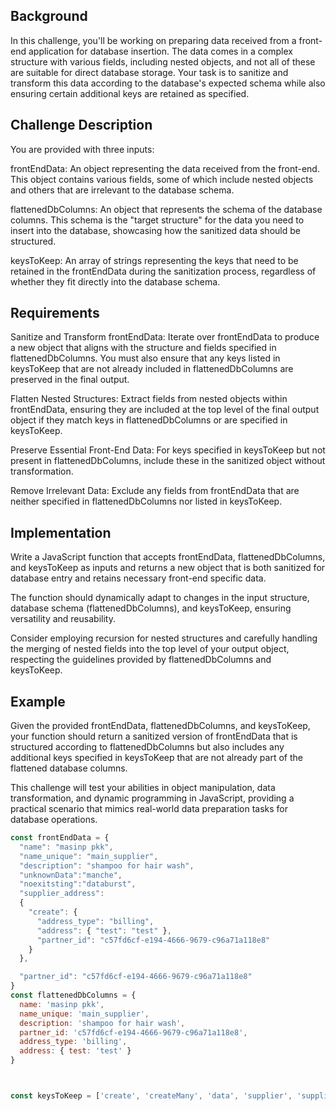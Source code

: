 ## Background
In this challenge, you'll be working on preparing data received from a front-end application for database insertion. The data comes in a complex structure with various fields, including nested objects, and not all of these are suitable for direct database storage. Your task is to sanitize and transform this data according to the database's expected schema while also ensuring certain additional keys are retained as specified.

## Challenge Description
You are provided with three inputs:

frontEndData: An object representing the data received from the front-end. This object contains various fields, some of which include nested objects and others that are irrelevant to the database schema.

flattenedDbColumns: An object that represents the schema of the database columns. This schema is the "target structure" for the data you need to insert into the database, showcasing how the sanitized data should be structured.

keysToKeep: An array of strings representing the keys that need to be retained in the frontEndData during the sanitization process, regardless of whether they fit directly into the database schema.

## Requirements
Sanitize and Transform frontEndData: Iterate over frontEndData to produce a new object that aligns with the structure and fields specified in flattenedDbColumns. You must also ensure that any keys listed in keysToKeep that are not already included in flattenedDbColumns are preserved in the final output.

Flatten Nested Structures: Extract fields from nested objects within frontEndData, ensuring they are included at the top level of the final output object if they match keys in flattenedDbColumns or are specified in keysToKeep.

Preserve Essential Front-End Data: For keys specified in keysToKeep but not present in flattenedDbColumns, include these in the sanitized object without transformation.

Remove Irrelevant Data: Exclude any fields from frontEndData that are neither specified in flattenedDbColumns nor listed in keysToKeep.

## Implementation
Write a JavaScript function that accepts frontEndData, flattenedDbColumns, and keysToKeep as inputs and returns a new object that is both sanitized for database entry and retains necessary front-end specific data.

The function should dynamically adapt to changes in the input structure, database schema (flattenedDbColumns), and keysToKeep, ensuring versatility and reusability.

Consider employing recursion for nested structures and carefully handling the merging of nested fields into the top level of your output object, respecting the guidelines provided by flattenedDbColumns and keysToKeep.

## Example
Given the provided frontEndData, flattenedDbColumns, and keysToKeep, your function should return a sanitized version of frontEndData that is structured according to flattenedDbColumns but also includes any additional keys specified in keysToKeep that are not already part of the flattened database columns.

This challenge will test your abilities in object manipulation, data transformation, and dynamic programming in JavaScript, providing a practical scenario that mimics real-world data preparation tasks for database operations.


```javascript
const frontEndData = {
  "name": "masinp pkk",
  "name_unique": "main_supplier",
  "description": "shampoo for hair wash",
  "unknownData":"manche",
  "noexitsting":"databurst",
  "supplier_address":
  {
    "create": {
      "address_type": "billing",
      "address": { "test": "test" },
      "partner_id": "c57fd6cf-e194-4666-9679-c96a71a118e8"
    }
  },

  "partner_id": "c57fd6cf-e194-4666-9679-c96a71a118e8"
}
const flattenedDbColumns = {
  name: 'masinp pkk',
  name_unique: 'main_supplier',
  description: 'shampoo for hair wash',
  partner_id: 'c57fd6cf-e194-4666-9679-c96a71a118e8',
  address_type: 'billing',
  address: { test: 'test' }
}



const keysToKeep = ['create', 'createMany', 'data', 'supplier', 'supplier_address']
```